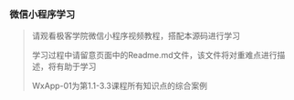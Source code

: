 ###  微信小程序学习
> 请观看极客学院微信小程序视频教程，搭配本源码进行学习
>
> 学习过程中请留意页面中的Readme.md文件，该文件将对重难点进行描述，将有助于学习
>
> WxApp-01为第1.1-3.3课程所有知识点的综合案例